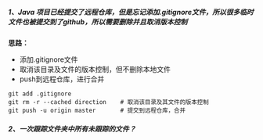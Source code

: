##### 1、Java 项目已经提交了远程仓库，但是忘记添加.gitignore文件，所以很多临时文件也被提交到了github，所以需要删除并且取消版本控制

**思路：**

- 添加.gitignore文件
- 取消该目录及文件的版本控制，但不删除本地文件
- push到远程仓库，进行合并

```shell
git add .gitignore
git rm -r --cached direction	# 取消该目录及其文件的版本控制
git push -u origin master		# 提交到远程仓库，合并
```

##### 2、一次跟踪文件夹中所有未跟踪的文件？

